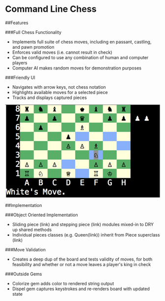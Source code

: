 # Command Line Chess

##Features

###Full Chess Functionality
- Implements full suite of chess moves, including en passant, castling, and pawn promotion
- Enforces valid moves (i.e. cannot result in check)
- Can be configured to use any combination of human and computer players
- Computer AI makes random moves for demonstration purposes

###Friendly UI
- Navigates with arrow keys, not chess notation
- Highlights available moves for a selected piece
- Tracks and displays captured pieces

![gameplay]

##Implementation

###Object Oriented Implementation
- Sliding piece (link) and stepping piece (link) modules mixed-in to DRY up shared methods
- Individual pieces classes (e.g. Queen(link)) inherit from Piece superclass (link)

###Move Validation
- Creates a deep dup of the board and tests validity of moves, for both feasibility and whether or not a move leaves a player's king in check

###Outside Gems
- Colorize gem adds color to rendered string output
- Dispel gem captures keystrokes and re-renders board with updated state


[gameplay]: ./images/gameplay.png
